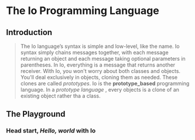 # The Io Programming Language

## Introduction
>The Io language’s syntax is simple and
low-level, like the name. Io syntax simply chains messages together,
with each message returning an object and each message taking optional parameters in parentheses. In Io, everything is a message that
returns another receiver.
With Io, you won't worry about both classes and objects. You'll deal exclusively in objects, cloning them as needed. These clones are called _prototypes_. Io is the **prototype_based** programming language.
In a _prototype language_ , every objects is a clone of an existing object rather tha a class.

## The Playground
### Head start, _Hello, world_ with Io

